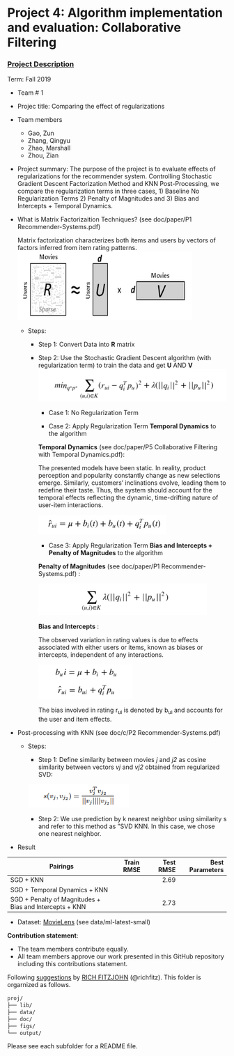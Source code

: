 # Project 4: Algorithm implementation and evaluation: Collaborative Filtering

### [Project Description](doc/project4_desc.md)

Term: Fall 2019

+ Team # 1
+ Projec title: Comparing the effect of regularizations

+ Team members
	+ Gao, Zun
	+ Zhang, Qingyu
	+ Zhao, Marshall
	+ Zhou, Zian
	
+ Project summary: The purpose of the project is to evaluate effects of regularizations for the recommender system. 
Controlling Stochastic Gradient Descent Factorization Method and KNN Post-Processing, we compare the regularization terms in three cases, 1) Baseline No Regularization Terms 2) Penalty of Magnitudes and 3) Bias and Intercepts + Temporal Dynamics. 

+ What is Matrix Factorizaition Techniques? (see doc/paper/P1 Recommender-Systems.pdf)
	
	Matrix factorization characterizes both items and users by vectors of factors inferred from item rating patterns.
![matrix_factorization](figs/matrix_factorization.png)

	+ Steps: 
		+ Step 1: Convert Data into **R** matrix 
	
		+ Step 2: Use the Stochastic Gradient Descent algorithm (with regularization term) to train the data and get **U** AND **V** 
		![function1](figs/GDfunction.png)
		
			+ Case 1: No Regularization Term
		
			+ Case 2: Apply Regularization Term **Temporal Dynamics** to the algorithm
			
			**Temporal Dynamics** (see doc/paper/P5 Collaborative Filtering with Temporal Dynamics.pdf): 
			
			The presented models have been static. In reality, product perception and popularity constantly change as new selections emerge. Similarly, customers’ inclinations evolve, leading them to redefine their taste. Thus, the system should account for the temporal effects reflecting the dynamic, time-drifting nature of user-item interactions.
			
			![td](figs/td.png)
		
			+ Case 3: Apply Regularization Term **Bias and Intercepts + Penalty of Magnitudes** to the algorithm
			
			**Penalty of Magnitudes** (see doc/paper/P1 Recommender-Systems.pdf) :
			
			![PM](figs/PM.png)
					
			**Bias and Intercepts** :
			
			The observed variation in rating values is due to effects associated with either users or items, known as biases or intercepts, independent of any interactions.
			
			![bias](figs/bias.png)
			
			The bias involved in rating r<sub>ui</sub> is denoted by b<sub>ui</sub> and accounts for the user and item effects. 
					
+ Post-processing with KNN (see doc/c/P2 Recommender-Systems.pdf)

	+ Steps: 
	
		+ Step 1: Define similarity between movies *j* and *j2* as cosine similarity between vectors *vj* and *vj2* obtained from regularized SVD:
		
		![cos](figs/cos.png)
	
		+ Step 2: We use prediction by k nearest neighbor using similarity s and refer to this method as ”SVD KNN. In this case, we chose one nearest neighbor. 

+ Result

| Pairings      | Train RMSE           | Test RMSE  | Best Parameters |
| ------------- |:-------------:| -----:|-----:|
| SGD + KNN     |       | 2.69    |   |
| SGD + Temporal Dynamics + KNN| |      |  |   |
| SGD + Penalty of Magnitudes + Bias and Intercepts + KNN|   |   2.73    |   |
		

+ Dataset: [MovieLens](http://movielens.org) (see data/ml-latest-small)
	
**Contribution statement**: 
+ The team members contribute equally.
+ All team members approve our work presented in this GitHub repository including this contributions statement. 

Following [suggestions](http://nicercode.github.io/blog/2013-04-05-projects/) by [RICH FITZJOHN](http://nicercode.github.io/about/#Team) (@richfitz). This folder is orgarnized as follows.

```
proj/
├── lib/
├── data/
├── doc/
├── figs/
└── output/
```

Please see each subfolder for a README file.
